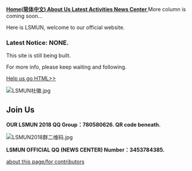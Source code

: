 **[Home(简体中文)  ](https://www.lsmun.club/)
   [About Us  ](/about/en)
   [Latest Activities  ](https://www.lsmun.club/latest-activities/en)
   [News Center  ](https://www.lsmun.club/news/en)**
   More column is coming soon…
 
Here is LSMUN, welcome to our official website.

### Latest Notice: NONE.

This site is still being built.

For more info, please keep waiting and following.

[Help us go HTML>>](/html/help)

![LSMUN社徽.jpg](http://wx3.sinaimg.cn/mw690/0060lm7Tly1fr4419bq6kj30io0dat98.jpg)

## Join Us

**OUR LSMUN 2018 QQ Group：780580626. QR code beneath.**

![LSMUN2018群二维码.jpg](http://wx2.sinaimg.cn/mw690/0060lm7Tly1fr443iannjj30f00kkta9.jpg)

**LSMUN OFFICIAL QQ (NEWS CENTER) Number：3453784385.**

[about this page/for contributors](https://www.lsmun.club/README.md)


